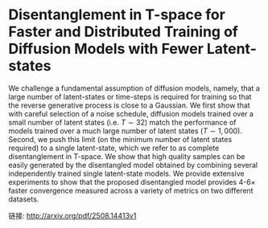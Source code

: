 # Disentanglement in T-space for Faster and Distributed Training of   Diffusion Models with Fewer Latent-states

We challenge a fundamental assumption of diffusion models, namely, that a
large number of latent-states or time-steps is required for training so that
the reverse generative process is close to a Gaussian. We first show that with
careful selection of a noise schedule, diffusion models trained over a small
number of latent states (i.e. $T \sim 32$) match the performance of models
trained over a much large number of latent states ($T \sim 1,000$). Second, we
push this limit (on the minimum number of latent states required) to a single
latent-state, which we refer to as complete disentanglement in T-space. We show
that high quality samples can be easily generated by the disentangled model
obtained by combining several independently trained single latent-state models.
We provide extensive experiments to show that the proposed disentangled model
provides 4-6$\times$ faster convergence measured across a variety of metrics on
two different datasets.

链接: http://arxiv.org/pdf/2508.14413v1
